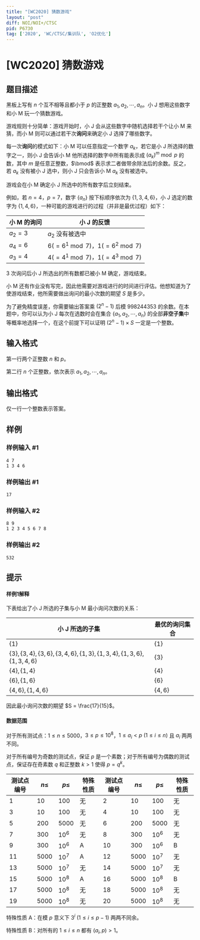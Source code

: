 ```yaml
---
title: "[WC2020] 猜数游戏"
layout: "post"
diff: NOI/NOI+/CTSC
pid: P6730
tag: ['2020', 'WC/CTSC/集训队', 'O2优化']
---
```

# [WC2020] 猜数游戏
## 题目描述

黑板上写有 $n$ 个互不相等且都小于 $p$ 的正整数 $a_1, a_2, \cdots, a_n$。小 J 想用这些数字和小 M 玩一个猜数游戏。

游戏规则十分简单：游戏开始时，小 J 会从这些数字中随机选择若干个让小 M 来猜，而小 M 则可以通过若干次**询问**来确定小 J 选择了哪些数字。

每一次**询问**的模式如下：小 M 可以任意指定一个数字 $a_k$，若它是小 J 所选择的数字之一，则小 J 会告诉小 M 他所选择的数字中所有能表示成 $(a_k)^m \bmod p$ 的数，其中 $m$ 是任意正整数，$\bmod$ 表示求二者做带余除法后的余数。反之，若 $a_k$ 没有被小 J 选中，则小 J 只会告诉小 M $a_k$ 没有被选中。

游戏会在小 M 确定小 J 所选中的所有数字后立刻结束。

例如，若 $n=4$，$p=7$，数字 $\{a_n\}$ 按下标顺序依次为 $\{1, 3, 4, 6\}$，小 J 选定的数字为 $\{1, 4, 6\}$，一种可能的游戏进行的过程（并非是最优过程）如下：

| 小 M 的询问 | 小 J 的反馈                           |
| ----------- | ------------------------------------- |
| $a_2 = 3$   | $a_2$ 没有被选中                      |
| $a_4 = 6$   | $6(= 6^1 \bmod 7)$，$1(=6^2 \bmod 7)$ |
| $a_3 = 4$   | $4(= 4^1 \bmod 7)$，$1(=4^3 \bmod 7)$ |

$3$ 次询问后小 J 所选出的所有数都已被小 M 确定，游戏结束。

小 M 还有作业没有写完，因此他需要对游戏进行的时间进行评估。他想知道为了使游戏结束，他所需要做出询问的最小次数的期望 $S$ 是多少。

为了避免精度误差，你需要输出答案乘 $(2^n - 1)$ 后模 $998244353$ 的余数。在本题中，你可以认为小 J 每次在选数时会在集合 $\{a_1, a_2, \cdots, a_n\}$ 的全部**非空子集**中等概率地选择一个，在这个前提下可以证明 $(2^n - 1) \times S$ 一定是一个整数。
## 输入格式

第一行两个正整数 $n$ 和 $p$。

第二行 $n$ 个正整数，依次表示 $a_1, a_2, \cdots, a_n$。
## 输出格式

仅一行一个整数表示答案。
## 样例

### 样例输入 #1
```
4 7
1 3 4 6

```
### 样例输出 #1
```
17
```
### 样例输入 #2
```
8 9
1 2 3 4 5 6 7 8
```
### 样例输出 #2
```
532
```
## 提示

#### 样例1解释

下表给出了小 J 所选的子集与小 M 最小询问次数的关系：

| 小 J 所选的子集                                              | 最优的询问集合 |
| ------------------------------------------------------------ | -------------- |
| $\{1\}$                                                      | $\{1\}$        |
| $\{3\}, \{3, 4\}, \{3, 6\}, \{3, 4, 6\}, \{1, 3\}, \{1, 3, 4\}, \{1, 3, 6\}, \{1, 3, 4, 6\}$ | $\{3\}$        |
| $\{4\}, \{1, 4\}$                                            | $\{4\}$        |
| $\{6\}, \{1, 6\}$                                            | $\{6\}$        |
| $\{4, 6\}, \{1, 4, 6\}$                                      | $\{4,6\}$      |

因此最小询问次数的期望 $S = \frac{17}{15}$。

#### 数据范围

对于所有测试点：$1 \leq n \leq 5000$，$3 \leq p \leq 10^8$，$1 \leq a_i < p\ (1 \leq i \leq n)$ 且 $a_i$ 两两不同。

对于所有编号为奇数的测试点，保证 $p$ 是一个素数；对于所有编号为偶数的测试点，保证存在奇素数 $q$ 和正整数 $k > 1$ 使得 $p = q^k$。

| 测试点编号 | $n\leq$ | $p\le$ | 特殊性质 | 测试点编号 | $n\leq$ | $p\le$ | 特殊性质 |
| ---------- | ------- | ------ | -------- | ---------- | ------- | ------ | -------- |
| $1$        | $10$    | $100$  | 无       | $2$        | $10$    | $100$  | 无       |
| $3$   |$10$|$100$|无| $4$|$10$|$100$|无|
| $5$        | $200$   | $5000$|无 | $6$      | $200$      | $5000$  |     无   | 
| $7$        | $300$   | $10^6$ |无| $8$      | $300$      | $10^6$  | 无|
| $9$|$300$ |$10^6$  | A| $10$   | $300$   | $10^6$ |B|
| $11$       | $5000$  | $10^7$ |A| $12$     | $5000$     | $10^7$  | 无     | 
| $13$|$5000$|$10^7$  | 无     | $14$   | $5000$|$10^7$| 无|
| $15$|$5000$  | $10^8$  | A      | $16$     | $5000$|$10^8$     | B|
| $17$       | $5000$|$10^8$|无      | $18$ |$5000$|$10^8$| 无       | 
| $19$       | $5000$|$10^8$|无      | $20$ |$5000$|$10^8$| 无       | 

特殊性质 A：在模 $p$ 意义下 $3^i\ (1 \leq i \leq p - 1)$ 两两不同余。

特殊性质 B：对所有的 $1 \leq i \leq n$ 都有 $(a_i, p) > 1$。
